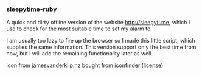 ### sleepytime-ruby

A quick and dirty offline version of the website http://sleepyti.me, which I use to check for the most suitable time to set my alarm to.

I am usually too lazy to fire up the browser so I made this little script, which supplies the same information. This version support only the best time from now, but I will add the remaining functionality later as well.

icon from [jamesvanderklip.nz](http://jamesvanderklip.nz/about/) bought from [iconfinder](https://www.iconfinder.com/icons/334396/bed_bedroom_home_man_sleep_sleeping_zzz_icon#size=512) ([license](https://www.iconfinder.com/licenses/basic))